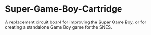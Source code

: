 # Super-Game-Boy-Cartridge
A replacement circuit board for improving the Super Game Boy, or for creating a standalone Game Boy game for the SNES.

